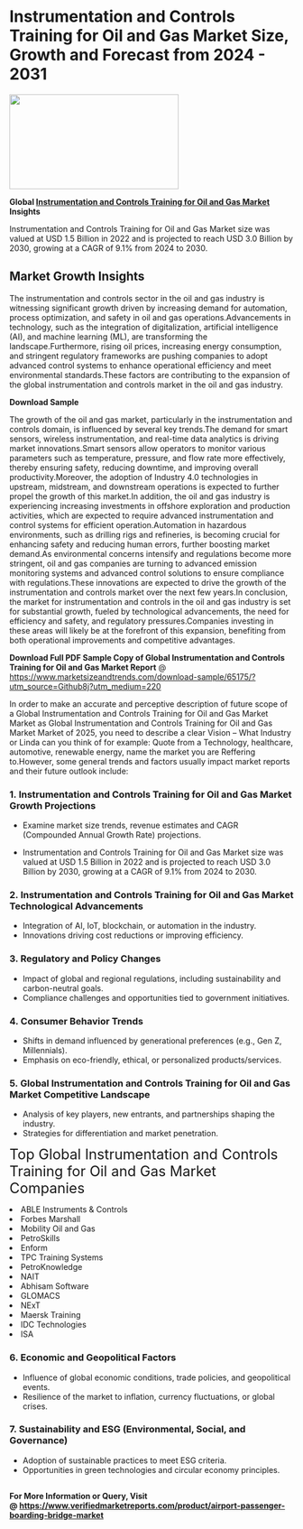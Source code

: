 <H1>Instrumentation and Controls Training for Oil and Gas Market Size, Growth and Forecast from 2024 - 2031</H1><img class="aligncenter size-medium wp-image-584254" src="https://thirdeyenews.in/wp-content/uploads/2024/09/Global-Market-Research-300x168.jpeg" alt="" width="300" height="168" /><p><strong>Global&nbsp;<a href="https://www.marketsizeandtrends.com/download-sample/65175/?utm_source=Github8j?utm_medium=220">Instrumentation and Controls Training for Oil and Gas Market</a> Insights</strong></p><p>Instrumentation and Controls Training for Oil and Gas Market size was valued at USD 1.5 Billion in 2022 and is projected to reach USD 3.0 Billion by 2030, growing at a CAGR of 9.1% from 2024 to 2030.</p><p><h2>Market Growth Insights</h2> <p>The instrumentation and controls sector in the oil and gas industry is witnessing significant growth driven by increasing demand for automation, process optimization, and safety in oil and gas operations.Advancements in technology, such as the integration of digitalization, artificial intelligence (AI), and machine learning (ML), are transforming the landscape.Furthermore, rising oil prices, increasing energy consumption, and stringent regulatory frameworks are pushing companies to adopt advanced control systems to enhance operational efficiency and meet environmental standards.These factors are contributing to the expansion of the global instrumentation and controls market in the oil and gas industry.</p> <p><strong>Download Sample</strong></p> <p>The growth of the oil and gas market, particularly in the instrumentation and controls domain, is influenced by several key trends.The demand for smart sensors, wireless instrumentation, and real-time data analytics is driving market innovations.Smart sensors allow operators to monitor various parameters such as temperature, pressure, and flow rate more effectively, thereby ensuring safety, reducing downtime, and improving overall productivity.Moreover, the adoption of Industry 4.0 technologies in upstream, midstream, and downstream operations is expected to further propel the growth of this market.In addition, the oil and gas industry is experiencing increasing investments in offshore exploration and production activities, which are expected to require advanced instrumentation and control systems for efficient operation.Automation in hazardous environments, such as drilling rigs and refineries, is becoming crucial for enhancing safety and reducing human errors, further boosting market demand.As environmental concerns intensify and regulations become more stringent, oil and gas companies are turning to advanced emission monitoring systems and advanced control solutions to ensure compliance with regulations.These innovations are expected to drive the growth of the instrumentation and controls market over the next few years.In conclusion, the market for instrumentation and controls in the oil and gas industry is set for substantial growth, fueled by technological advancements, the need for efficiency and safety, and regulatory pressures.Companies investing in these areas will likely be at the forefront of this expansion, benefiting from both operational improvements and competitive advantages.</p> <p><span class=""><strong>Download Full PDF Sample Copy of Global Instrumentation and Controls Training for Oil and Gas Market Report</strong> @ <a href="https://www.marketsizeandtrends.com/download-sample/65175/?utm_source=Github8j?utm_medium=220" target="_blank">https://www.marketsizeandtrends.com/download-sample/65175/?utm_source=Github8j?utm_medium=220</a></span></p><p>In order to make an accurate and perceptive description of future scope of a Global&nbsp;Instrumentation and Controls Training for Oil and Gas Market Market as Global&nbsp;Instrumentation and Controls Training for Oil and Gas Market Market of 2025, you need to describe a clear Vision &ndash; What Industry or Linda can you think of for example: Quote from a Technology, healthcare, automotive, renewable energy, name the market you are Reffering to.However, some general trends and factors usually impact market reports and their future outlook include:</p><h3>1.&nbsp;<strong>Instrumentation and Controls Training for Oil and Gas Market Growth Projections</strong></h3><ul><li>Examine market size trends, revenue estimates and CAGR (Compounded Annual Growth Rate) projections.</li><li><p>Instrumentation and Controls Training for Oil and Gas Market size was valued at USD 1.5 Billion in 2022 and is projected to reach USD 3.0 Billion by 2030, growing at a CAGR of 9.1% from 2024 to 2030.</p></li></ul><h3>2.&nbsp;<strong>Instrumentation and Controls Training for Oil and Gas Market Technological Advancements</strong></h3><ul><li>Integration of AI, IoT, blockchain, or automation in the industry.</li><li>Innovations driving cost reductions or improving efficiency.</li></ul><h3>3.&nbsp;<strong>Regulatory and Policy Changes</strong></h3><ul><li>Impact of global and regional regulations, including sustainability and carbon-neutral goals.</li><li>Compliance challenges and opportunities tied to government initiatives.</li></ul><h3>4.&nbsp;<strong>Consumer Behavior Trends</strong></h3><ul><li>Shifts in demand influenced by generational preferences (e.g., Gen Z, Millennials).</li><li>Emphasis on eco-friendly, ethical, or personalized products/services.</li></ul><h3>5.&nbsp;<strong>Global Instrumentation and Controls Training for Oil and Gas Market Competitive Landscape</strong></h3><ul><li>Analysis of key players, new entrants, and partnerships shaping the industry.</li><li>Strategies for differentiation and market penetration.</li></ul><p data-pm-slice="1 1 []"><span style="color: inherit; font-family: inherit; font-size: 25px;">Top Global Instrumentation and Controls Training for Oil and Gas Market Companies</span></p><div class="" data-test-id=""><p><li>ABLE Instruments & Controls</li><li> Forbes Marshall</li><li> Mobility Oil and Gas</li><li> PetroSkills</li><li> Enform</li><li> TPC Training Systems</li><li> PetroKnowledge</li><li> NAIT</li><li> Abhisam Software</li><li> GLOMACS</li><li> NExT</li><li> Maersk Training</li><li> IDC Technologies</li><li> ISA</li></p></div><h3>6.&nbsp;<strong>Economic and Geopolitical Factors</strong></h3><ul><li>Influence of global economic conditions, trade policies, and geopolitical events.</li><li>Resilience of the market to inflation, currency fluctuations, or global crises.</li></ul><h3>7.&nbsp;<strong>Sustainability and ESG (Environmental, Social, and Governance)</strong></h3><ul><li>Adoption of sustainable practices to meet ESG criteria.</li><li>Opportunities in green technologies and circular economy principles.</li></ul><h2><strong style="font-size: 14px;">For More Information or Query, Visit @&nbsp;</strong><a style="background-color: #ffffff; font-size: 14px;" href="https://www.marketsizeandtrends.com/report/instrumentation-and-controls-training-for-oil-and-gas-market/" target="_blank">https://www.verifiedmarketreports.com/product/airport-passenger-boarding-bridge-market</a></h2>